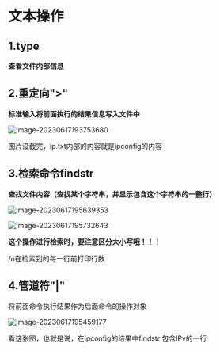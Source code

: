 # 文本操作

## 1.type

**查看文件内部信息**

## 2.重定向">"

**标准输入将前面执行的结果信息写入文件中**

![image-20230617193753680](C:\Users\hp\AppData\Roaming\Typora\typora-user-images\image-20230617193753680.png)

图片没截完，ip.txt内部的内容就是ipconfig的内容

## 3.检索命令findstr

**查找文件内容（查找某个字符串，并显示包含这个字符串的一整行）**

![image-20230617195639353](C:\Users\hp\AppData\Roaming\Typora\typora-user-images\image-20230617195639353.png)

![image-20230617195732643](C:\Users\hp\AppData\Roaming\Typora\typora-user-images\image-20230617195732643.png)

**这个操作进行检索时，要注意区分大小写哦！！！**

/n在检索到的每一行前打印行数

## 4.管道符"|"

 将前面命令执行结果作为后面命令的操作对象

![image-20230617195459177](C:\Users\hp\AppData\Roaming\Typora\typora-user-images\image-20230617195459177.png)

看这张图，也就是说，在ipconfig的结果中findstr 包含IPv的一行

 

